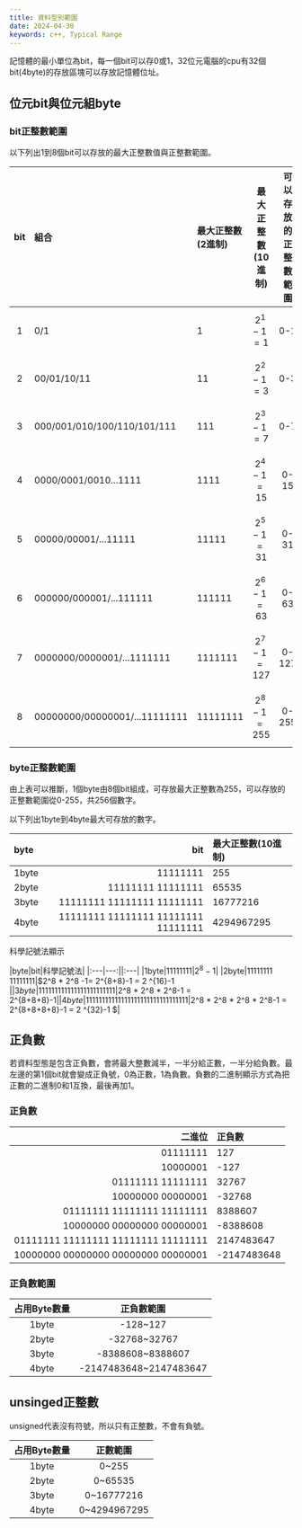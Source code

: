 ```yaml
---
title: 資料型別範圍
date: 2024-04-30
keywords: c++, Typical Range
---
```

記憶體的最小單位為bit，每一個bit可以存0或1，32位元電腦的cpu有32個bit(4byte)的存放區塊可以存放記憶體位址。

## 位元bit與位元組byte



### bit正整數範圍
以下列出1到8個bit可以存放的最大正整數值與正整數範圍。

|bit|組合|最大正整數(2進制)|最大正整數(10進制)|可以存放的正整數範圍|
|:---:|:---|:---|:---:|:---:|
|1|0/1|1|$$ 2^1-1 = 1 $$|0-1|
|2|00/01/10/11|11|$$ 2^2-1 = 3 $$|0-3|
|3|000/001/010/100/110/101/111|111|$$ 2^3-1 = 7 $$|0-7|
|4|0000/0001/0010...1111|1111|$$ 2^4-1 = 15 $$|0-15|
|5|00000/00001/...11111|11111|$$ 2^5-1 = 31 $$|0-31|
|6|000000/000001/...111111|111111|$$ 2^6-1 = 63 $$|0-63|
|7|0000000/0000001/...1111111|1111111|$$ 2^7-1 = 127 $$|0-127|
|8|00000000/00000001/...11111111|11111111|$$ 2^8-1 = 255 $$|0-255|


### byte正整數範圍
由上表可以推斷，1個byte由8個bit組成，可存放最大正整數為255，可以存放的正整數範圍從0-255，共256個數字。

以下列出1byte到4byte最大可存放的數字。

|byte|bit|最大正整數(10進制)|
|:---|---:|:---|
|1byte|11111111|255|
|2byte|11111111 11111111|65535|
|3byte|11111111 11111111 11111111|16777216|
|4byte|11111111 11111111 11111111 11111111|4294967295|

科學記號法顯示

|byte|bit|科學記號法|
|:---|---:||:---|
|1byte|11111111|$2^8-1$|
|2byte|11111111 11111111|$2^8 * 2^8 -1= 2^{8+8}-1 = 2 ^{16}-1 $|
|3byte|11111111 11111111 11111111|$2^8 * 2^8 * 2^8-1 = 2^{8+8+8}-1$|
|4byte|11111111 11111111 11111111 11111111|$2^8 * 2^8 * 2^8 * 2^8-1 = 2^{8+8+8+8}-1 = 2 ^{32}-1 $|

## 正負數
若資料型態是包含正負數，會將最大整數減半，一半分給正數，一半分給負數。最左邊的第1個bit就會變成正負號，0為正數，1為負數。負數的二進制顯示方式為把正數的二進制0和1互換，最後再加1。

### 正負數

|二進位|正負數|
|---:|:---|
|01111111|127|
|10000001|-127|
|01111111 11111111|32767|
|10000000 00000001|-32768|
|01111111 11111111 11111111|8388607|
|10000000 00000000 00000001|-8388608|
|01111111 11111111 11111111 11111111|2147483647|
|10000000 00000000 00000000 00000001|-2147483648|

### 正負數範圍

|占用Byte數量|正負數範圍|
|:---:|:---:|
|1byte|-128~127|
|2byte|-32768~32767|
|3byte|-8388608~8388607|
|4byte|-2147483648~2147483647|

## unsinged正整數 

unsigned代表沒有符號，所以只有正整數，不會有負號。

|占用Byte數量|正數範圍|
|:---:|:---:|
|1byte|0~255|
|2byte|0~65535|
|3byte|0~16777216|
|4byte|0~4294967295|
